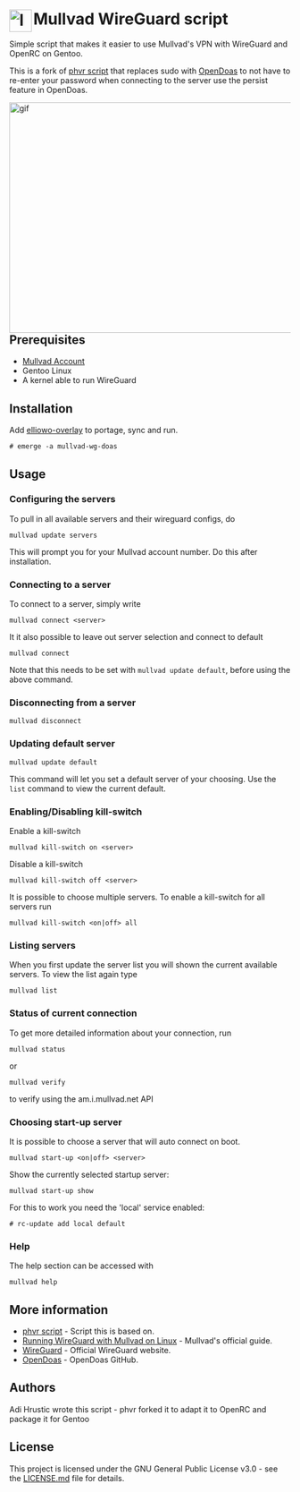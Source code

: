 # Mullvad WireGuard script  <img src="https://slethen.io/content/images/2017/01/mullvad-logo.png" align="left" width="40" height="40" alt="logo">
Simple script that makes it easier to use Mullvad's VPN with WireGuard and OpenRC on Gentoo.

This is a fork of [phvr script](https://github.com/phvr/mullvad-wg) that replaces sudo with [OpenDoas](https://github.com/Duncaen/OpenDoas)
to not have to re-enter your password when connecting to the server use the persist feature in OpenDoas.

<img src="https://i.imgur.com/QqBj2Rm.gif" align="right" alt="gif" width="515" height="412">

## Prerequisites
* [Mullvad Account](https://mullvad.net/)
* Gentoo Linux
* A kernel able to run WireGuard

## Installation
Add [elliowo-overlay](https://github.com/elliowo/elliowo-overlay) to portage, sync and run.
```
# emerge -a mullvad-wg-doas
```

## Usage

### Configuring the servers
To pull in all available servers and their wireguard configs, do
```
mullvad update servers
```
This will prompt you for your Mullvad account number.
Do this after installation.

### Connecting to a server
To connect to a server, simply write
```
mullvad connect <server>
```

It it also possible to leave out server selection and connect to default
```
mullvad connect
```

Note that this needs to be set with `mullvad update default`, before using the above command.

### Disconnecting from a server
```
mullvad disconnect
```

### Updating default server
```
mullvad update default
```
This command will let you set a default server of your choosing. Use the `list` command to view the current default.

### Enabling/Disabling kill-switch
Enable a kill-switch
```
mullvad kill-switch on <server>
```

Disable a kill-switch
```
mullvad kill-switch off <server>
```

It is possible to choose multiple servers. To enable a kill-switch for all servers run
```
mullvad kill-switch <on|off> all
```

### Listing servers
When you first update the server list you will shown the current available servers. To view the list again type
```
mullvad list
```

### Status of current connection
To get more detailed information about your connection, run
```
mullvad status
```
or
```
mullvad verify
```
to verify using the am.i.mullvad.net API

### Choosing start-up server
It is possible to choose a server that will auto connect on boot.
```
mullvad start-up <on|off> <server>
```
Show the currently selected startup server:
```
mullvad start-up show
```
For this to work you need the 'local' service enabled:
```
# rc-update add local default
```

### Help
The help section can be accessed with
```
mullvad help
```

## More information
* [phvr script](https://github.com/phvr/mullvad-wg) - Script this is based on.
* [Running WireGuard with Mullvad on Linux](https://mullvad.net/en/guides/wireguard-and-mullvad-vpn/) - Mullvad's official guide.
* [WireGuard](https://www.wireguard.com/) - Official WireGuard website.
* [OpenDoas](https://github.com/Duncaen/OpenDoa) - OpenDoas GitHub.

## Authors
Adi Hrustic wrote this script - phvr forked it to adapt it to OpenRC and package it for Gentoo

## License
This project is licensed under the GNU General Public License v3.0 - see the [LICENSE.md](LICENSE.md) file for details.
